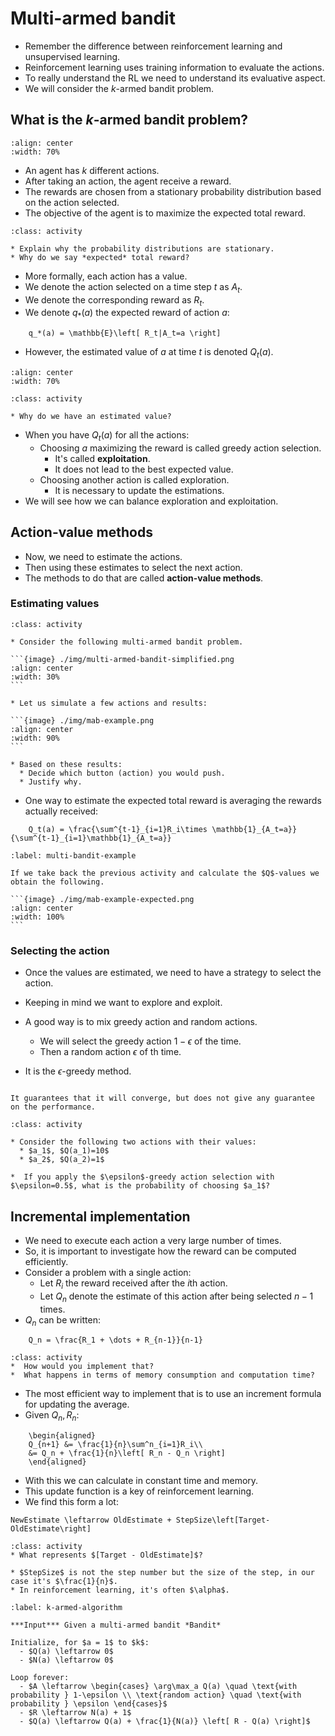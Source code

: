 # Multi-armed bandit


* Remember the difference between reinforcement learning and unsupervised learning.
* Reinforcement learning uses training information to evaluate the actions.
* To really understand the RL we need to understand its evaluative aspect.
* We will consider the $k$-armed bandit problem.

## What is the $k$-armed bandit problem?


```{image} ./img/multi-armed-bandit-slots.png
:align: center
:width: 70%
```
    
* An agent has $k$ different actions.
* After taking an action, the agent receive a reward.
* The rewards are chosen from a stationary probability distribution based on the action selected.
* The objective of the agent is to maximize the expected total reward.

```{admonition} Activity
:class: activity

* Explain why the probability distributions are stationary.
* Why do we say *expected* total reward?
```

* More formally, each action has a value.
* We denote the action selected on a time step $t$ as $A_t$.
* We denote the corresponding reward as $R_t$.
* We denote $q_*(a)$ the expected reward of action $a$:

```{math}
    q_*(a) = \mathbb{E}\left[ R_t|A_t=a \right]
```

* However, the estimated value of $a$ at time $t$ is denoted $Q_t(a)$.


```{image} ./img/multi-armed-bandit-slots-est-value.drawio.png
:align: center
:width: 70%
```

```{admonition} Activity
:class: activity

* Why do we have an estimated value?
```

* When you have $Q_t(a)$ for all the actions:
  * Choosing $a$ maximizing the reward is called greedy action selection.
    * It's called **exploitation**.
    * It does not lead to the best expected value.
  * Choosing another action is called exploration.
    * It is necessary to update the estimations.
* We will see how we can balance exploration and exploitation.

## Action-value methods

* Now, we need to estimate the actions.
* Then using these estimates to select the next action.
* The methods to do that are called **action-value methods**.

### Estimating values

````{admonition} Activity
:class: activity

* Consider the following multi-armed bandit problem.

```{image} ./img/multi-armed-bandit-simplified.png
:align: center
:width: 30%
```

* Let us simulate a few actions and results:

```{image} ./img/mab-example.png
:align: center
:width: 90%
```

* Based on these results:
  * Decide which button (action) you would push.
  * Justify why.

````

* One way to estimate the expected total reward is averaging the rewards actually received:

```{math}
    Q_t(a) = \frac{\sum^{t-1}_{i=1}R_i\times \mathbb{1}_{A_t=a}}{\sum^{t-1}_{i=1}\mathbb{1}_{A_t=a}}
```

````{prf:example}
:label: multi-bandit-example

If we take back the previous activity and calculate the $Q$-values we obtain the following.

```{image} ./img/mab-example-expected.png
:align: center
:width: 100%
```
````


### Selecting the action


* Once the values are estimated, we need to have a strategy to select the action.
* Keeping in mind we want to explore and exploit.
* A good way is to mix greedy action and random actions.
  * We will select the greedy action $1-\epsilon$ of the time.
  * Then a random action $\epsilon$ of th time.

* It is the $\epsilon$-greedy method.

```{important}

It guarantees that it will converge, but does not give any guarantee on the performance.
```

```{admonition} Activity
:class: activity

* Consider the following two actions with their values:
  * $a_1$, $Q(a_1)=10$
  * $a_2$, $Q(a_2)=1$

*  If you apply the $\epsilon$-greedy action selection with $\epsilon=0.5$, what is the probability of choosing $a_1$?
```

## Incremental implementation


* We need to execute each action a very large number of times.
* So, it is important to investigate how the reward can be computed efficiently.
* Consider a problem with a single action:
  * Let $R_i$ the reward received after the $i\text{th}$ action.
  * Let $Q_n$ denote the estimate of this action after being selected $n-1$ times.
*  $Q_n$ can be written:

```{math}
    Q_n = \frac{R_1 + \dots + R_{n-1}}{n-1}
```

```{admonition} Activity
:class: activity
*  How would you implement that?
*  What happens in terms of memory consumption and computation time?
```

*  The most efficient way to implement that is to use an increment formula for updating the average.
*  Given $Q_n, R_n$:

```{math}
    \begin{aligned}
    Q_{n+1} &= \frac{1}{n}\sum^n_{i=1}R_i\\
    &= Q_n + \frac{1}{n}\left[ R_n - Q_n \right]
    \end{aligned}
```

* With this we can calculate in constant time and memory.
* This update function is a key of reinforcement learning.
* We find this form a lot:

```{math}
NewEstimate \leftarrow OldEstimate + StepSize\left[Target-OldEstimate\right]
```

```{admonition} Activity
:class: activity
* What represents $[Target - OldEstimate]$?
```

```{note}
* $StepSize$ is not the step number but the size of the step, in our case it's $\frac{1}{n}$.
* In reinforcement learning, it's often $\alpha$.
```

````{prf:algorithm} $k$-armed Algorithm
:label: k-armed-algorithm

***Input*** Given a multi-armed bandit *Bandit* 

Initialize, for $a = 1$ to $k$:
  - $Q(a) \leftarrow 0$
  - $N(a) \leftarrow 0$

Loop forever:
  - $A \leftarrow \begin{cases} \arg\max_a Q(a) \quad \text{with probability } 1-\epsilon \\ \text{random action} \quad \text{with probability } \epsilon \end{cases}$
  - $R \leftarrow N(a) + 1$
  - $Q(a) \leftarrow Q(a) + \frac{1}{N(a)} \left[ R - Q(a) \right]$

````

    
